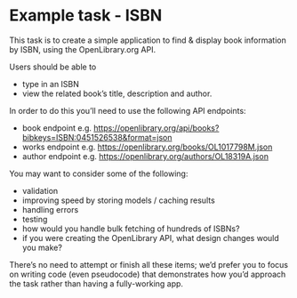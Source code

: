 # Example task - ISBN

This task is to create a simple application to find & display book information by ISBN, using the OpenLibrary.org API.

Users should be able to

- type in an ISBN
- view the related book’s title, description and author.

In order to do this you’ll need to use the following API endpoints:

- book endpoint e.g. https://openlibrary.org/api/books?bibkeys=ISBN:0451526538&format=json
- works endpoint e.g. https://openlibrary.org/books/OL1017798M.json
- author endpoint e.g. https://openlibrary.org/authors/OL18319A.json

You may want to consider some of the following:

- validation
- improving speed by storing models / caching results
- handling errors
- testing
- how would you handle bulk fetching of hundreds of ISBNs?
- if you were creating the OpenLibrary API, what design changes would you make?

There’s no need to attempt or finish all these items; we’d prefer you to focus on writing code (even pseudocode) that demonstrates how you’d approach the task rather than having a fully-working app.
